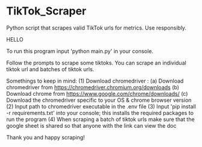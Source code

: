 # TikTok_Scraper
Python script that scrapes valid TikTok urls for metrics. Use responsibly. 

HELLO

To run this program input 'python main.py' in your console.

Follow the prompts to scrape some tiktoks. You can scrape an individual 
tiktok url and batches of tiktok urls. 

Somethings to keep in mind:
    (1) Download chromedriver : 
        (a) Download chromedriver from https://chromedriver.chromium.org/downloads
        (b) Download chrome from https://www.google.com/chrome/downloads/
        (c) Download the chromedriver specific to your OS & chrome browser
            version
    (2) Input path to chromedriver executable in the .env file
    (3) Input 'pip install -r requirements.txt' into your console; this
        installs the required packages to run the program
    (4) When scraping a batch of tiktok urls make sure that the google
        sheet is shared so that anyone with the link can view the doc

Thank you and happy scraping!
